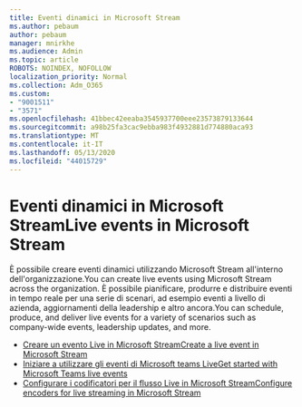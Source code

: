 ```yaml
---
title: Eventi dinamici in Microsoft Stream
ms.author: pebaum
author: pebaum
manager: mnirkhe
ms.audience: Admin
ms.topic: article
ROBOTS: NOINDEX, NOFOLLOW
localization_priority: Normal
ms.collection: Adm_O365
ms.custom:
- "9001511"
- "3571"
ms.openlocfilehash: 41bbec42eeaba3545937700eee23573879133644
ms.sourcegitcommit: a98b25fa3cac9ebba983f4932881d774880aca93
ms.translationtype: MT
ms.contentlocale: it-IT
ms.lasthandoff: 05/13/2020
ms.locfileid: "44015729"
---
```

# <a name="live-events-in-microsoft-stream"></a><span data-ttu-id="a0c0e-102">Eventi dinamici in Microsoft Stream</span><span class="sxs-lookup"><span data-stu-id="a0c0e-102">Live events in Microsoft Stream</span></span>

<span data-ttu-id="a0c0e-103">È possibile creare eventi dinamici utilizzando Microsoft Stream all'interno dell'organizzazione.</span><span class="sxs-lookup"><span data-stu-id="a0c0e-103">You can create live events using Microsoft Stream across the organization.</span></span> <span data-ttu-id="a0c0e-104">È possibile pianificare, produrre e distribuire eventi in tempo reale per una serie di scenari, ad esempio eventi a livello di azienda, aggiornamenti della leadership e altro ancora.</span><span class="sxs-lookup"><span data-stu-id="a0c0e-104">You can schedule, produce, and deliver live events for a variety of scenarios such as company-wide events, leadership updates, and more.</span></span>

- [<span data-ttu-id="a0c0e-105">Creare un evento Live in Microsoft Stream</span><span class="sxs-lookup"><span data-stu-id="a0c0e-105">Create a live event in Microsoft Stream</span></span>](https://docs.microsoft.com/stream/live-create-event)
- [<span data-ttu-id="a0c0e-106">Iniziare a utilizzare gli eventi di Microsoft teams Live</span><span class="sxs-lookup"><span data-stu-id="a0c0e-106">Get started with Microsoft Teams live events</span></span>](https://support.office.com/article/get-started-with-microsoft-teams-live-events-d077fec2-a058-483e-9ab5-1494afda578a)
- [<span data-ttu-id="a0c0e-107">Configurare i codificatori per il flusso Live in Microsoft Stream</span><span class="sxs-lookup"><span data-stu-id="a0c0e-107">Configure encoders for live streaming in Microsoft Stream</span></span>](https://docs.microsoft.com/stream/live-encoder-setup)

